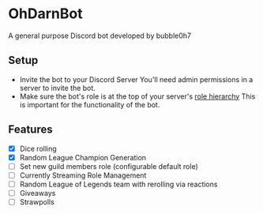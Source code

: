 # OhDarnBot
A general purpose Discord bot developed by bubble0h7

## Setup
- Invite the bot to your Discord Server
You'll need admin permissions in a server to invite the bot.
- Make sure the bot's role is at the top of your server's [role hierarchy](https://support.discordapp.com/hc/en-us/articles/214836687-Role-Management-101)
This is important for the functionality of the bot.

## Features
- [x] Dice rolling
- [x] Random League Champion Generation
- [ ] Set new guild members role (configurable default role)
- [ ] Currently Streaming Role Management
- [ ] Random League of Legends team with rerolling via reactions
- [ ] Giveaways
- [ ] Strawpolls